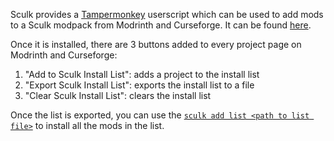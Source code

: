 Sculk provides a [Tampermonkey](https://www.tampermonkey.net/) userscript which
can be used to add mods to a Sculk modpack from Modrinth and Curseforge. It can
be found [here](https://github.com/sculk-cli/sculk/blob/main/userscript.js).

Once it is installed, there are 3 buttons added to every project page on
Modrinth and Curseforge:

1. "Add to Sculk Install List": adds a project to the install list
2. "Export Sculk Install List": exports the install list to a file
3. "Clear Sculk Install List": clears the install list

Once the list is exported, you can use the
[`sculk add list <path to list file>`](../commands/add/list.md) to install all
the mods in the list.
